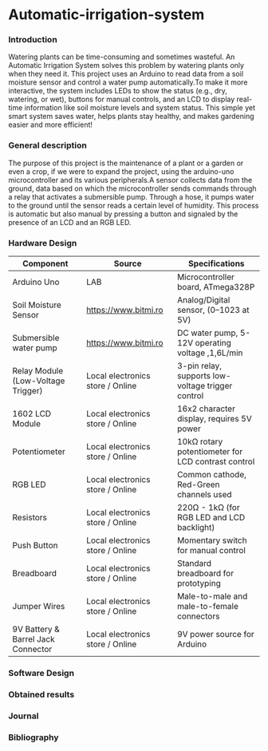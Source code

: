 # Automatic-irrigation-system

  ### Introduction
  
Watering plants can be time-consuming and sometimes wasteful. An Automatic Irrigation System solves this problem by watering plants only when they need it. This project uses an Arduino to read data from a soil 
moisture sensor and control a water pump automatically.To make it more interactive, the system includes LEDs to show the status (e.g., dry, watering, or wet), buttons for manual controls, and an LCD to display real-time information like soil moisture levels and system status. This simple yet smart system saves water, helps plants stay healthy, and makes gardening easier and more efficient! 
     
  ### General description
The purpose of this project is the maintenance of a plant or a garden or even a crop, if we were to expand the project, using the arduino-uno microcontroller and its various peripherals.A sensor collects data from the ground, data based on which the microcontroller sends commands through a relay that activates a submersible pump. Through a hose, it pumps water to the ground until the sensor reads a certain level of humidity. This process is automatic but also manual by pressing a button and signaled by the presence of an LCD and an RGB LED.


  ### Hardware Design
  | **Component**                | **Source**                | **Specifications**                            |
|------------------------------|---------------------------|----------------------------------------------|
| Arduino Uno                  | LAB                       | Microcontroller board, ATmega328P            |
| Soil Moisture Sensor         |https://www.bitmi.ro       | Analog/Digital sensor, (0–1023 at 5V)        |
| Submersible water pump       | https://www.bitmi.ro      | DC water pump, 5-12V operating voltage ,1,6L/min     |
| Relay Module (Low-Voltage Trigger) | Local electronics store / Online | 3-pin relay, supports low-voltage trigger control |
| 1602 LCD Module              | Local electronics store / Online | 16x2 character display, requires 5V power    |
| Potentiometer                | Local electronics store / Online | 10kΩ rotary potentiometer for LCD contrast control |
| RGB LED                      | Local electronics store / Online | Common cathode, Red-Green channels used      |
| Resistors                    | Local electronics store / Online | 220Ω - 1kΩ (for RGB LED and LCD backlight)   |
| Push Button                  | Local electronics store / Online | Momentary switch for manual control          |
| Breadboard                   | Local electronics store / Online | Standard breadboard for prototyping          |
| Jumper Wires                 | Local electronics store / Online | Male-to-male and male-to-female connectors   |
| 9V Battery & Barrel Jack Connector | Local electronics store / Online | 9V power source for Arduino                  |

  

  ### Software Design


  ### Obtained results


  ### Journal


  ### Bibliography


